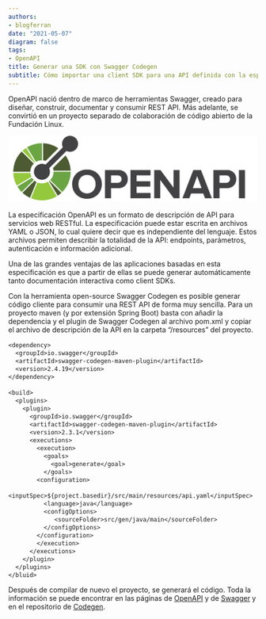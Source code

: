 ```yaml
---
authors:
- blogferran
date: "2021-05-07"
diagram: false
tags:
- OpenAPI
title: Generar una SDK con Swagger Codegen
subtitle: Cómo importar una client SDK para una API definida con la especificación OpenAPI
---
```


OpenAPI nació dentro de marco de herramientas Swagger, creado para diseñar, construir, documentar y consumir REST API. Más adelante, se convirtió en un proyecto separado de colaboración de código abierto de la Fundación Linux.

![png](./openapi-logo.png)

La especificación OpenAPI es un formato de descripción de API para servicios web RESTful. La especificación puede estar escrita en archivos YAML o JSON, lo cual quiere decir que es independiente del lenguaje.  Estos archivos permiten describir la totalidad de la API: endpoints, parámetros, autenticación e información adicional.


Una de las grandes ventajas de las aplicaciones basadas en esta especificación es que a partir de ellas se puede generar automáticamente tanto documentación interactiva como client SDKs. 


Con la herramienta open-source Swagger Codegen es posible generar código cliente para consumir una REST API de forma muy sencilla. Para un proyecto maven (y por extensión Spring Boot) basta con añadir la dependencia  y el plugin de Swagger Codegen al archivo pom.xml y copiar el archivo de descripción de la API en la carpeta “/resources” del proyecto.

    <dependency>
      <groupId>io.swagger</groupId>
      <artifactId>swagger-codegen-maven-plugin</artifactId>
      <version>2.4.19</version>
    </dependency>
    
    <build>
      <plugins>
        <plugin>
          <groupId>io.swagger</groupId>
          <artifactId>swagger-codegen-maven-plugin</artifactId>
          <version>2.3.1</version>
          <executions>
            <execution>
              <goals>
                <goal>generate</goal>
              </goals>
            <configuration>
              <inputSpec>${project.basedir}/src/main/resources/api.yaml</inputSpec>
              <language>java</language>
              <configOptions>
                 <sourceFolder>src/gen/java/main</sourceFolder>
              </configOptions>
            </configuration>
            </execution>
          </executions>
        </plugin>
      </plugins>
    </bluid>


Después de compilar de nuevo el proyecto, se generará el código. Toda la información se puede encontrar en las páginas de [OpenAPI](https://www.openapis.org/) y de [Swagger](https://swagger.io) y en el repositorio de [Codegen](https://github.com/swagger-api/swagger-codegen).
